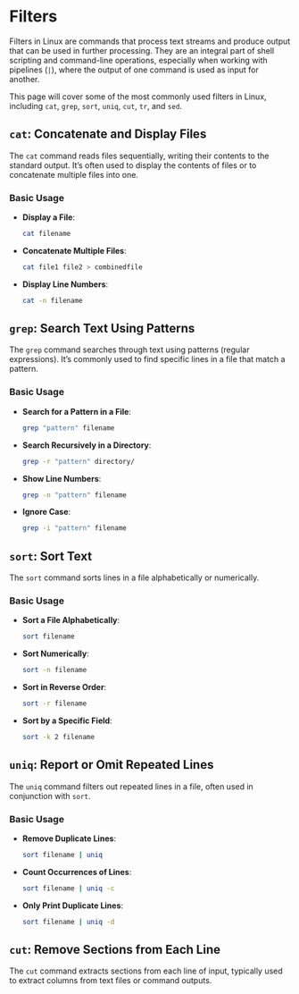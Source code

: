 # Filters

Filters in Linux are commands that process text streams and produce output that can be used in further processing. They are an integral part of shell scripting and command-line operations, especially when working with pipelines (`|`), where the output of one command is used as input for another.

This page will cover some of the most commonly used filters in Linux, including `cat`, `grep`, `sort`, `uniq`, `cut`, `tr`, and `sed`.

## `cat`: Concatenate and Display Files

The `cat` command reads files sequentially, writing their contents to the standard output. It’s often used to display the contents of files or to concatenate multiple files into one.

### Basic Usage

- **Display a File**: 

    ```bash
    cat filename
    ```

- **Concatenate Multiple Files**: 

    ```bash
    cat file1 file2 > combinedfile
    ```

- **Display Line Numbers**: 

    ```bash
    cat -n filename
    ```

## `grep`: Search Text Using Patterns

The `grep` command searches through text using patterns (regular expressions). It’s commonly used to find specific lines in a file that match a pattern.

### Basic Usage

- **Search for a Pattern in a File**:

    ```bash
    grep "pattern" filename
    ```

- **Search Recursively in a Directory**:

    ```bash
    grep -r "pattern" directory/
    ```

- **Show Line Numbers**:

    ```bash
    grep -n "pattern" filename
    ```

- **Ignore Case**:

    ```bash
    grep -i "pattern" filename
    ```

## `sort`: Sort Text

The `sort` command sorts lines in a file alphabetically or numerically.

### Basic Usage

- **Sort a File Alphabetically**:

    ```bash
    sort filename
    ```

- **Sort Numerically**:

    ```bash
    sort -n filename
    ```

- **Sort in Reverse Order**:

    ```bash
    sort -r filename
    ```

- **Sort by a Specific Field**:

    ```bash
    sort -k 2 filename
    ```

## `uniq`: Report or Omit Repeated Lines

The `uniq` command filters out repeated lines in a file, often used in conjunction with `sort`.

### Basic Usage

- **Remove Duplicate Lines**:

    ```bash
    sort filename | uniq
    ```

- **Count Occurrences of Lines**:

    ```bash
    sort filename | uniq -c
    ```

- **Only Print Duplicate Lines**:

    ```bash
    sort filename | uniq -d
    ```

## `cut`: Remove Sections from Each Line

The `cut` command extracts sections from each line of input, typically used to extract columns from text files or command outputs.
